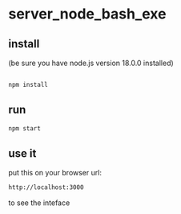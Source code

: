 # server_node_bash_exe

## install

(be sure you have node.js version 18.0.0 installed)

```bash

npm install

```


## run

```bash
npm start
```


## use it

put this on your browser url:

```bash
http://localhost:3000
```

to see the inteface

